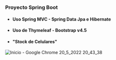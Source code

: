 
### Proyecto Spring Boot
- #### Uso Spring MVC - Spring Data Jpa e Hibernate
- #### Uso de Thymeleaf - Bootstrap v4.5
- #### "Stock de Celulares"

![Inicio - Google Chrome 20_5_2022 20_43_38](https://user-images.githubusercontent.com/88462536/169628182-4b5a7d49-a603-4a2c-8b8f-9c89c3a6a605.png)



